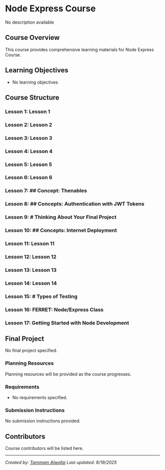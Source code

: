 # Node Express Course

No description available

## Course Overview

This course provides comprehensive learning materials for Node Express Course.

## Learning Objectives

- No learning objectives

## Course Structure

### Lesson 1: Lesson 1
### Lesson 2: Lesson 2
### Lesson 3: Lesson 3
### Lesson 4: Lesson 4
### Lesson 5: Lesson 5
### Lesson 6: Lesson 6
### Lesson 7: ## Concept: Thenables
### Lesson 8: ## Concepts: Authentication with JWT Tokens
### Lesson 9: # Thinking About Your Final Project
### Lesson 10: ## Concepts: Internet Deployment
### Lesson 11: Lesson 11
### Lesson 12: Lesson 12
### Lesson 13: Lesson 13
### Lesson 14: Lesson 14
### Lesson 15: # Types of Testing
### Lesson 16: FERRET: Node/Express Class
### Lesson 17: Getting Started with Node Development

## Final Project

No final project specified.

### Planning Resources

Planning resources will be provided as the course progresses.

### Requirements

- No requirements specified.

### Submission Instructions

No submission instructions provided.

## Contributors

Course contributors will be listed here.

---

*Created by: [Tammam Alwafai](https://github.com/1992tw)*
*Last updated: 8/19/2025*